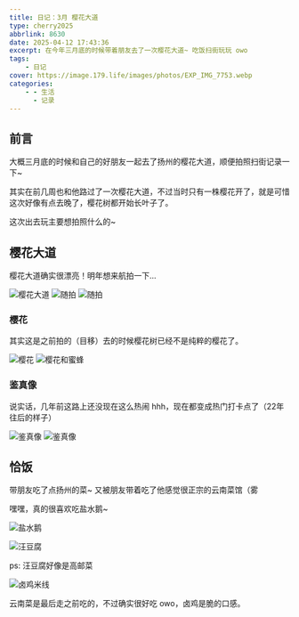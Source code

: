 ```yaml
---
title: 日记：3月 樱花大道
type: cherry2025
abbrlink: 8630
date: 2025-04-12 17:43:36
excerpt: 在今年三月底的时候带着朋友去了一次樱花大道~ 吃饭扫街玩玩 owo
tags:
    - 日记
cover: https://image.179.life/images/photos/EXP_IMG_7753.webp
categories:
    - - 生活
      - 记录
---
```

## 前言

大概三月底的时候和自己的好朋友一起去了扬州的樱花大道，顺便拍照扫街记录一下~

其实在前几周也和他路过了一次樱花大道，不过当时只有一株樱花开了，就是可惜这次好像有点去晚了，樱花树都开始长叶子了。

这次出去玩主要想拍照什么的~

## 樱花大道

樱花大道确实很漂亮！明年想来航拍一下...

![樱花大道](https://image.179.life/images/photos/EXP_IMG_8562.webp)
![随拍](https://image.179.life/images/photos/yhdd1.webp)
![随拍](https://image.179.life/images/photos/yhdd2.webp)

### 樱花

其实这是之前拍的（目移）去的时候樱花树已经不是纯粹的樱花了。

![樱花](https://image.179.life/images/photos/EXP_IMG_7753.webp)
![樱花和蜜蜂](https://image.179.life/images/photos/EXP-IMG-7787.webp)

### 鉴真像

说实话，几年前这路上还没现在这么热闹 hhh，现在都变成热门打卡点了（22年往后的样子）

![鉴真像](https://image.179.life/images/photos/EXP_IMG_8563.webp)
![鉴真像](https://image.179.life/images/photos/EXP_IMG_8575.webp)

## 恰饭

带朋友吃了点扬州的菜~ 又被朋友带着吃了他感觉很正宗的云南菜馆（雾

嘿嘿，真的很喜欢吃盐水鹅~

![盐水鹅](https://image.179.life/images/photos/yhdd4.webp)

![汪豆腐](https://image.179.life/images/photos/yhdd5.webp)

ps: 汪豆腐好像是高邮菜

![卤鸡米线](https://image.179.life/images/photos/yhdd3.webp)

云南菜是最后走之前吃的，不过确实很好吃 owo，卤鸡是脆的口感。